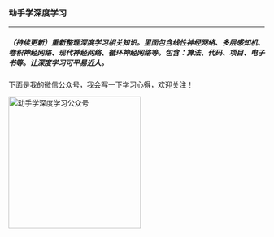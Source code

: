 ### 动手学深度学习

------

##### （持续更新）重新整理深度学习相关知识。里面包含线性神经网络、多层感知机、卷积神经网络、现代神经网络、循环神经网络等。包含：算法、代码、项目、电子书等。让深度学习可平易近人。

下面是我的微信公众号，我会写一下学习心得，欢迎关注！

<img src="https://www.d2lcoder.com/wechat.jpg"  width="260px" alt="动手学深度学习公众号"  align="left" />

